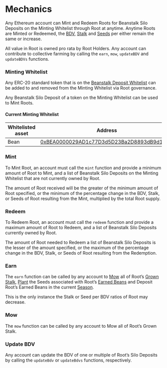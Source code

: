 # Mechanics

Any Ethereum account can Mint and Redeem Roots for Beanstalk Silo Deposits on the Minting Whitelist through Root at anytime. Anytime Roots are Minted or Redeemed, the [BDV](https://docs.bean.money/almanac/protocol/glossary#bean-denominated-value), [Stalk](https://docs.bean.money/almanac/protocol/glossary#stalk) and [Seeds](https://docs.bean.money/almanac/protocol/glossary#seeds) per either remain the same or increase.&#x20;

All value in Root is owned pro rata by Root Holders. Any account can contribute to collective farming by calling the `earn`, `mow`, `updateBDV` and `updateBDVs` functions.

### Minting Whitelist

Any ERC-20 standard token that is on the [Beanstalk Deposit Whitelist](https://docs.bean.money/almanac/farm/silo#deposit-whitelist) can be added to and removed from the Minting Whitelist via Root governance.&#x20;

Any Beanstalk Silo Deposit of a token on the Minting Whitelist can be used to Mint Roots.

#### Current Minting Whitelist

| Whitelisted asset | Address                                                                                                               |
| ----------------- | --------------------------------------------------------------------------------------------------------------------- |
| Bean              | [0xBEA0000029AD1c77D3d5D23Ba2D8893dB9d1Efab](https://etherscan.io/address/0xBEA0000029AD1c77D3d5D23Ba2D8893dB9d1Efab) |

### Mint

To Mint Root, an account must call the `mint` function and provide a minimum amount of Root to Mint, and a list of Beanstalk Silo Deposits on the Minting Whitelist that are not currently owned by Root.

The amount of Root received will be the greater of the minimum amount of Root specified, or the minimum of the percentage change in the BDV, Stalk, or Seeds of Root resulting from the Mint, multiplied by the total Root supply.

### Redeem

To Redeem Root, an account must call the `redeem` function and provide a maximum amount of Root to Redeem, and a list of Beanstalk Silo Deposits currently owned by Root.

The amount of Root needed to Redeem a list of Beanstalk Silo Deposits is the lesser of the amount specified, or the maximum of the percentage change in the BDV, Stalk, or Seeds of Root resulting from the Redemption.

### Earn

The `earn` function can be called by any account to [Mow](https://docs.bean.money/almanac/protocol/glossary#mow) all of Root’s [Grown Stalk](https://docs.bean.money/almanac/protocol/glossary#grown-stalk), [Plant](https://docs.bean.money/almanac/protocol/glossary#plant) the Seeds associated with Root’s [Earned Beans](https://docs.bean.money/almanac/protocol/glossary#earned-beans) and Deposit Root’s Earned Beans in the current [Season](https://docs.bean.money/almanac/protocol/glossary#season).

This is the only instance the Stalk or Seed per BDV ratios of Root may decrease.

### Mow

The `mow` function can be called by any account to Mow all of Root’s Grown Stalk.

### Update BDV

Any account can update the BDV of one or multiple of Root’s Silo Deposits by calling the `updateBdv` or `updateBdvs` functions, respectively.
